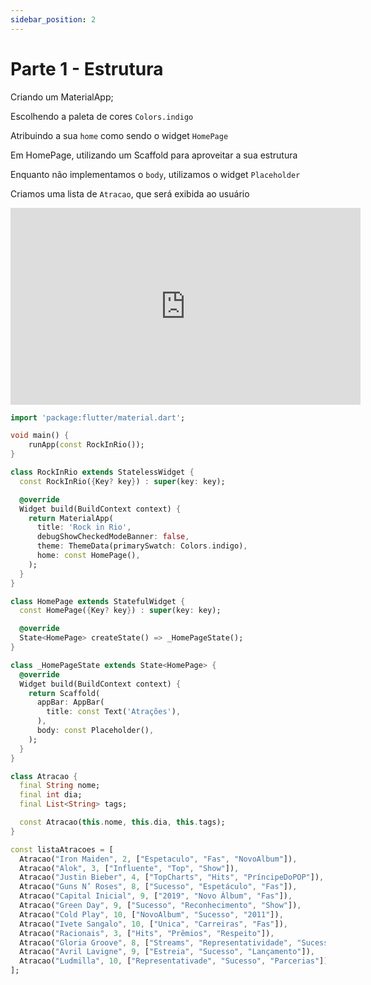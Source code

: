 ```yaml
---
sidebar_position: 2
---
```


# Parte 1 - Estrutura

Criando um MaterialApp;

Escolhendo a paleta de cores `Colors.indigo`

Atribuindo a sua `home` como sendo o widget `HomePage`

Em HomePage, utilizando um Scaffold para aproveitar a sua estrutura

Enquanto não implementamos o `body`, utilizamos o widget `Placeholder`

Criamos uma lista de `Atracao`, que será exibida ao usuário

<div class="video-container">
<iframe width="560" height="315" src="https://www.youtube.com/embed/dxKEuLdfmvg" title="YouTube video player" frameborder="0" allow="accelerometer; autoplay; clipboard-write; encrypted-media; gyroscope; picture-in-picture" allowfullscreen></iframe>
</div>


```dart
import 'package:flutter/material.dart';

void main() {
    runApp(const RockInRio());
}

class RockInRio extends StatelessWidget {
  const RockInRio({Key? key}) : super(key: key);

  @override
  Widget build(BuildContext context) {
    return MaterialApp(
      title: 'Rock in Rio',
      debugShowCheckedModeBanner: false,
      theme: ThemeData(primarySwatch: Colors.indigo),
      home: const HomePage(),
    );
  }
}

class HomePage extends StatefulWidget {
  const HomePage({Key? key}) : super(key: key);

  @override
  State<HomePage> createState() => _HomePageState();
}

class _HomePageState extends State<HomePage> {
  @override
  Widget build(BuildContext context) {
    return Scaffold(
      appBar: AppBar(
        title: const Text('Atrações'),
      ),
      body: const Placeholder(),
    );
  }
}

class Atracao {
  final String nome;
  final int dia;
  final List<String> tags;

  const Atracao(this.nome, this.dia, this.tags);
}

const listaAtracoes = [
  Atracao("Iron Maiden", 2, ["Espetaculo", "Fas", "NovoAlbum"]),
  Atracao("Alok", 3, ["Influente", "Top", "Show"]),
  Atracao("Justin Bieber", 4, ["TopCharts", "Hits", "PríncipeDoPOP"]),
  Atracao("Guns N’ Roses", 8, ["Sucesso", "Espetáculo", "Fas"]),
  Atracao("Capital Inicial", 9, ["2019", "Novo Álbum", "Fas"]),
  Atracao("Green Day", 9, ["Sucesso", "Reconhecimento", "Show"]),
  Atracao("Cold Play", 10, ["NovoAlbum", "Sucesso", "2011"]),
  Atracao("Ivete Sangalo", 10, ["Unica", "Carreiras", "Fas"]),
  Atracao("Racionais", 3, ["Hits", "Prêmios", "Respeito"]),
  Atracao("Gloria Groove", 8, ["Streams", "Representatividade", "Sucesso"]),
  Atracao("Avril Lavigne", 9, ["Estreia", "Sucesso", "Lançamento"]),
  Atracao("Ludmilla", 10, ["Representativade", "Sucesso", "Parcerias"]),
];
```